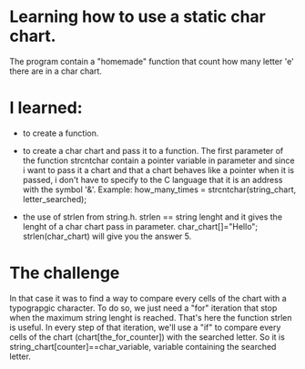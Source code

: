 # Learning how to use a static char chart.
The program contain a "homemade" function that count how many letter 'e' there are in a char chart.

# I learned:

* to create a function.

* to create a char chart and pass it to a function. The first parameter of the function strcntchar contain a pointer variable in parameter and since i want to pass it a chart and that a chart behaves like a pointer when it is passed, i don't have to specify to the C language that it is an address with the symbol '&'.
Example: how_many_times = strcntchar(string_chart, letter_searched);

* the use of strlen from string.h. strlen == string lenght and it gives the lenght of a char chart pass in parameter.
char_chart[]="Hello";
strlen(char_chart) will give you the answer 5.

# The challenge
In that case it was to find a way to compare every cells of the chart with a typograpgic character.
To do so, we just need a "for" iteration that stop when the maximum string lenght is reached. That's here the function strlen is useful.
In every step of that iteration, we'll use a "if" to compare every cells of the chart (chart[the_for_counter]) with the searched letter.
So it is string_chart[counter]==char_variable, variable containing the searched letter.
